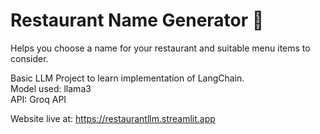 # Restaurant Name Generator 🍴  
Helps you choose a name for your restaurant and suitable menu items to consider. 

Basic LLM Project to learn implementation of LangChain.  
Model used: llama3  
API: Groq API  

Website live at: https://restaurantllm.streamlit.app
